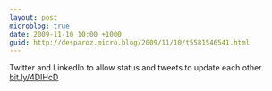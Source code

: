 ```yaml
---
layout: post
microblog: true
date: 2009-11-10 10:00 +1000
guid: http://desparoz.micro.blog/2009/11/10/t5581546541.html
---
```

Twitter and LinkedIn to allow status and tweets to update each other. [bit.ly/4DIHcD](http://bit.ly/4DIHcD)
